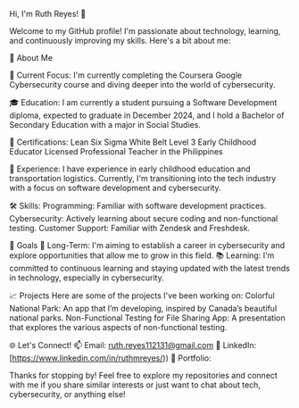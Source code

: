 Hi, I'm Ruth Reyes! 👋

Welcome to my GitHub profile! I'm passionate about technology, learning, and continuously improving my skills. Here's a bit about me:

🚀 About Me

🌱 Current Focus: I'm currently completing the Coursera Google Cybersecurity course and diving deeper into the world of cybersecurity.

🎓 Education: I am currently a student pursuing a Software Development diploma, expected to graduate in December 2024, and I hold a Bachelor of Secondary Education with a major in Social Studies.

📜 Certifications:
Lean Six Sigma White Belt
Level 3 Early Childhood Educator
Licensed Professional Teacher in the Philippines

💼 Experience: I have experience in early childhood education and transportation logistics. Currently, I'm transitioning into the tech industry with a focus on software development and cybersecurity.

🛠 Skills:
Programming: Familiar with software development practices.
Cybersecurity: Actively learning about secure coding and non-functional testing.
Customer Support: Familiar with Zendesk and Freshdesk.

🎯 Goals
🌟 Long-Term: I'm aiming to establish a career in cybersecurity and explore opportunities that allow me to grow in this field.
📚 Learning: I'm committed to continuous learning and staying updated with the latest trends in technology, especially in cybersecurity.

📈 Projects
Here are some of the projects I've been working on:
Colorful National Park: An app that I’m developing, inspired by Canada’s beautiful national parks.
Non-Functional Testing for File Sharing App: A presentation that explores the various aspects of non-functional testing.

🌐 Let's Connect!
📫 Email: ruth.reyes112131@gmail.com
💼 LinkedIn: [https://www.linkedin.com/in/ruthmreyes/))
🌟 Portfolio:

Thanks for stopping by! Feel free to explore my repositories and connect with me if you share similar interests or just want to chat about tech, cybersecurity, or anything else!
